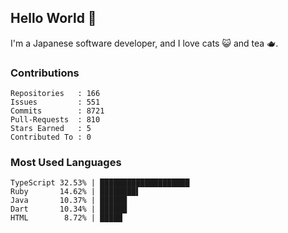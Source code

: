 ## Hello World 👋

I'm a Japanese software developer, and I love cats 😺 and tea 🫖.

### Contributions

    Repositories   : 166
    Issues         : 551
    Commits        : 8721
    Pull-Requests  : 810
    Stars Earned   : 5
    Contributed To : 0

### Most Used Languages

    TypeScript 32.53% | ████████████████████
    Ruby       14.62% | ████████▌
    Java       10.37% | ██████
    Dart       10.34% | ██████
    HTML        8.72% | █████
